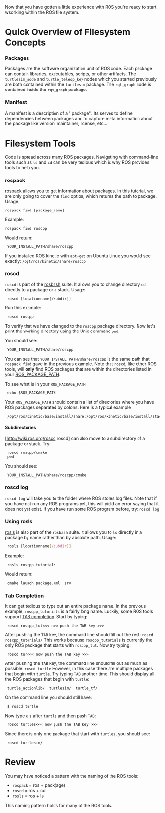 Now that you have gotten a little experience with ROS you're ready to start wsorking within the ROS file system.

# Quick Overview of Filesystem Concepts
### Packages
Packages are the software organization unit of ROS code. Each package can contain libraries, executables, scripts, or other artifacts.  The `turtlesim_node` and `turtle_teleop_key` nodes which you started previously are both contained within the `turtlesim` package. The `rqt_graph` node is contained inside the `rqt_graph` package.
### Manifest
A manifest is a description of a ''package''. Its serves to define dependencies between packages and to capture meta information about the package like version, maintainer, license, etc...

# Filesystem Tools
Code is spread across many ROS packages. Navigating with command-line tools such as `ls` and `cd` can be very tedious which is why ROS provides tools to help you.

### rospack
[rospack](http://wiki.ros.org/rospack) allows you to get information about packages. In this tutorial, we are only going to cover the `find` option, which returns the path to package.
Usage:

```
rospack find [package_name]
```

Example:

```
rospack find roscpp
```

Would return:
```
 YOUR_INSTALL_PATH/share/roscpp
```

If you installed ROS kinetic with `apt-get` on Ubuntu Linux you would see exactly: `/opt/ros/kinetic/share/roscpp`

### roscd
`roscd` is part of the [rosbash](http://wiki.ros.org/rosbash) suite. It allows you to change directory `cd` directly to a package or a stack.
Usage:
```
 roscd [locationname[/subdir]]
```
Run this example:
```
 roscd roscpp
```

To verify that we have changed to the `roscpp` package directory. Now let's print the working directory using the Unix command `pwd`:

You should see:

```
 YOUR_INSTALL_PATH/share/roscpp
```
You can see that `YOUR_INSTALL_PATH/share/roscpp` is the same path that `rospack find` gave in the previous example.
Note that `roscd`, like other ROS tools, will __only__ find ROS packages that are within the directories listed in your [ROS_PACKAGE_PATH](http://wiki.ros.org/ROS/EnvironmentVariables#ROS_PACKAGE_PATH).

To see what is in your `ROS_PACKAGE_PATH`
```
 echo $ROS_PACKAGE_PATH
```
Your `ROS_PACKAGE_PATH` should contain a list of directories where you have ROS packages separated by colons. Here is a typical example
``` bash
 /opt/ros/kinetic/base/install/share:/opt/ros/kinetic/base/install/stacks
```

#### Subdirectories
[http://wiki.ros.org/roscd roscd] can also move to a subdirectory of a package or stack.
Try:
```
 roscd roscpp/cmake
 pwd
```
You should see:
```
 YOUR_INSTALL_PATH/share/roscpp/cmake
```

### roscd log
`roscd log` will take you to the folder where ROS stores log files. Note that if you have not run any ROS programs yet, this will yield an error saying that it does not yet exist.
If you have run some ROS program before, try:
`roscd log`

### Using rosls
[rosls]([http://wiki.ros.org/rosbash#rosls) is also part of the `rosbash` suite. It allows you to `ls` directly in a package by name rather than by absolute path.
Usage:
``` bash
 rosls [locationname[/subdir]]
```
Example:
``` bash
 rosls roscpp_tutorials
```
Would return:
```
 cmake launch package.xml  srv
```

### Tab Completion
It can get tedious to type out an entire package name.  In the previous example, `roscpp_tutorials` is a fairly long name.  Luckily, some ROS tools support [TAB completion](http://en.wikipedia.org/wiki/Command_line_completion).
Start by typing:
```
 roscd roscpp_tut<<< now push the TAB key >>>
```
After pushing the `TAB` key, the command line should fill out the rest: `roscd roscpp_tutorials/`
This works because `roscpp_tutorials` is currently the only ROS package that starts with `roscpp_tut`.
Now try typing:
```
 roscd tur<<< now push the TAB key >>>
```

After pushing the `TAB` key, the command line should fill out as much as possible:
`
 roscd turtle
`
However, in this case there are multiple packages that begin with `turtle`. Try typing `TAB` another time.  This should display all the ROS packages that begin with `turtle`:
``` bash
 turtle_actionlib/  turtlesim/  turtle_tf/
```

On the command line you should still have:
```
 $ roscd turtle
```
Now type a `s` after `turtle` and then push `TAB`:
```
 roscd turtles<<< now push the TAB key >>>
```
Since there is only one package that start with `turtles`, you should see:
```
 roscd turtlesim/
```

# Review
You may have noticed a pattern with the naming of the ROS tools:

 * `rospack` = ros + pack(age)
 * `roscd` = ros + cd
 * `rosls` = ros + ls

This naming pattern holds for many of the ROS tools.
